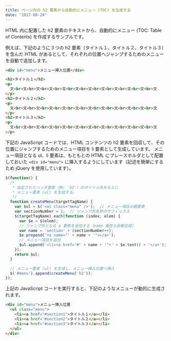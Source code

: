 ```yaml
---
title: ページ内の h2 要素から自動的にメニュー (TOC) を生成する
date: "2017-08-24"
---
```


HTML 内に配置した h2 要素のテキストから、自動的にメニュー (TOC: Table of Contents) を作成するサンプルです。

例えば、下記のように３つの h2 要素（タイトル１、タイトル２、タイトル３）を含んだ HTML があるとして、それぞれの位置へジャンプするためのメニューを自動で追加します。

~~~ html
<div id="menu">メニュー挿入位置</div>

<h2>タイトル１</h2>
<p>
  文<br>文<br>文<br>文<br>文<br>文<br>文<br>文<br>文<br>文<br>文<br>文
</p>
<h2>タイトル２</h2>
<p>
  文<br>文<br>文<br>文<br>文<br>文<br>文<br>文<br>文<br>文<br>文<br>文
</p>
<h2>タイトル３</h2>
<p>
  文<br>文<br>文<br>文<br>文<br>文<br>文<br>文<br>文<br>文<br>文<br>文
</p>
~~~

下記の JavaScript コードでは、HTML コンテンツの h2 要素を回収して、その位置にジャンプするためのメニュー項目を li 要素として生成しています。
メニュー項目となる ul、li 要素は、もともとの HTML にプレースホルダとして配置しておいた `<div id="menu">` に挿入するようにしています（記述を簡単にするため jQuery を使用しています）。

~~~ js
$(function() {
  /*
   * 指定されたヘッダ要素（例: 'h2'）のタイトル名をもとに
   * メニュー要素 (ul) を生成する。
   */
  function createMenu(targetTagName) {
    var $ul = $('<ul class="menu" />');  // メニュー項目の親要素
    var sectionNumber = 1;  // ジャンプ先名称のサフィックス
    $(targetTagName).each(function (index, elem) {
      var $e = $(elem);
      // ジャンプ先となる a 要素を追加する（name 属性も自動生成）
      var name = 'section' + (sectionNumber++);
      $e.prepend('<a name="' + name + '"></a>');
      // メニュー項目を追加
      $ul.append('<li><a href="#' + name + '">' + $e.text() + '</a>');
    });
    return $ul;
  }

  // メニュー要素 (ul) を生成し、メニュー挿入位置へ挿入
  $('#menu').append(createMenu('h2'));
});
~~~

上記の JavaScript コードを実行すると、下記のようなメニューが動的に生成されます。

~~~ html
<div id="menu">メニュー挿入位置
  <ul class="menu">
    <li><a href="#section1">タイトル１</a></li>
    <li><a href="#section2">タイトル２</a></li>
    <li><a href="#section3">タイトル３</a></li>
  </ul>
</div>
~~~


